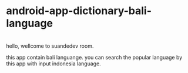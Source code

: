 # android-app-dictionary-bali-language

<br>
<span>hello, wellcome to suandedev room.</span>
<p>this app contain bali languange. you can search the popular language by this app with input indonesia language.</p>
